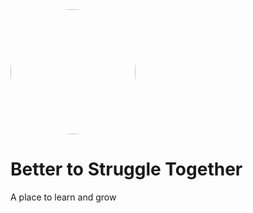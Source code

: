 

<img alt="This is fine meme zoomed in" src="https://user-images.githubusercontent.com/20950876/218888723-7d50578a-5002-49a4-8286-01aaeed06f2d.jpeg" height="200px" width="200px" style="color:transparent;border-radius:9999px" />

# Better to Struggle Together

A place to learn and grow
